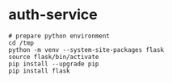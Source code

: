 # auth-service

~~~ shell
# prepare python environment
cd /tmp
python -m venv --system-site-packages flask
source flask/bin/activate
pip install --upgrade pip
pip install flask
~~~